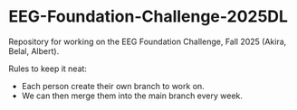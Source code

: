 # EEG-Foundation-Challenge-2025DL
Repository for working on the EEG Foundation Challenge, Fall 2025 (Akira, Belal, Albert).

Rules to keep it neat:
- Each person create their own branch to work on.
- We can then merge them into the main branch every week.
